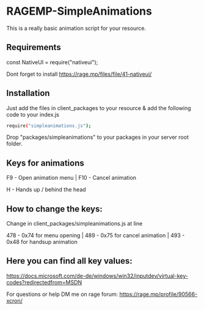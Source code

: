 # RAGEMP-SimpleAnimations
This is a really basic animation script for your resource.

## Requirements
const NativeUI = require("nativeui");

Dont forget to install https://rage.mp/files/file/41-nativeui/
## Installation

Just add the files in client_packages to your resource & add the following code to your index.js

```bash
require("simpleanimations.js");
```
Drop "packages/simpleanimations" to your packages in your server root folder.

## Keys for animations

F9 - Open animation menu |
F10 - Cancel animation

H - Hands up / behind the head

## How to change the keys:

Change in client_packages/simpleanimations.js at line 

478 - 0x74 for menu opening |
489 - 0x75 for cancel animation |
493 - 0x48 for handsup animation


## Here you can find all key values: 
https://docs.microsoft.com/de-de/windows/win32/inputdev/virtual-key-codes?redirectedfrom=MSDN


For questions or help DM me on rage forum: https://rage.mp/profile/90566-xcron/
